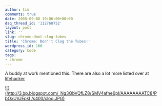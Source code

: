 ```yaml
---
author: tim
comments: true
date: 2008-09-08 19:06:00+00:00
dsq_thread_id: '112768752'
layout: post
link: ''
slug: chrome-dont-clog-tubes
title: 'Chrome: Don''t Clog the Tubes!'
wordpress_id: 160
category: Code
tags:
- chrome
---
```


A buddy at work mentioned this. There are also a lot more listed over at
[lifehacker](http://lifehacker.com/5045164/google-chromes-full-list-of-special-about-pages)  
  
[![](http://3.bp.blogspot.com/_Ng3QbVQfLZ8/SMV4afne6pI/AAAAAAAATC8/PbOxUVJEpkI
/s400/clog.JPG)](http://3.bp.blogspot.com/_Ng3QbVQfLZ8/SMV4afne6pI/AAAAAAAATC8/PbOxUVJEpkI/s1600-h/clog.JPG)
